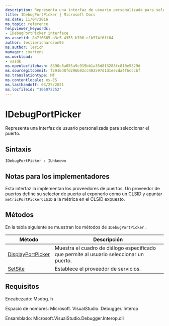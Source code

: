 ```yaml
---
description: Representa una interfaz de usuario personalizada para seleccionar el puerto.
title: IDebugPortPicker | Microsoft Docs
ms.date: 11/04/2016
ms.topic: reference
helpviewer_keywords:
- IDebugPortPicker interface
ms.assetid: 8b7f6685-a3c5-4355-b706-c1b574f6ff84
author: leslierichardson95
ms.author: lerich
manager: jmartens
ms.workload:
- vssdk
ms.openlocfilehash: 8390c8a055a9c919bb1a35d8f3288fc810e5329d
ms.sourcegitcommit: f2916d8fd296b92cc402597d1d1eecda4f6cccbf
ms.translationtype: MT
ms.contentlocale: es-ES
ms.lasthandoff: 03/25/2021
ms.locfileid: "105072252"
---
```

# <a name="idebugportpicker"></a>IDebugPortPicker
Representa una interfaz de usuario personalizada para seleccionar el puerto.

## <a name="syntax"></a>Sintaxis

```
IDebugPortPicker : IUnknown
```

## <a name="notes-for-implementers"></a>Notas para los implementadores
 Esta interfaz la implementan los proveedores de puertos. Un proveedor de puertos define su selector de puerto al exponerlo como un CLSID y apuntar `metricPortPickerCLSID` a la métrica en el CLSID expuesto.

## <a name="methods"></a>Métodos
 En la tabla siguiente se muestran los métodos de `IDebugPortPicker` .

|Método|Descripción|
|------------|-----------------|
|[DisplayPortPicker](../../../extensibility/debugger/reference/idebugportpicker-displayportpicker.md)|Muestra el cuadro de diálogo especificado que permite al usuario seleccionar un puerto.|
|[SetSite](../../../extensibility/debugger/reference/idebugportpicker-setsite.md)|Establece el proveedor de servicios.|

## <a name="requirements"></a>Requisitos
 Encabezado: Msdbg. h

 Espacio de nombres: Microsoft. VisualStudio. Debugger. Interop

 Ensamblado: Microsoft.VisualStudio.Debugger.Interop.dll
